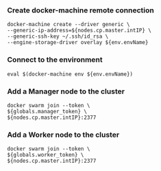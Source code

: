 ### Create docker-machine remote connection
```
docker-machine create --driver generic \
--generic-ip-address=${nodes.cp.master.intIP} \
--generic-ssh-key ~/.ssh/id_rsa \
--engine-storage-driver overlay ${env.envName}
```

### Connect to the environment
```
eval $(docker-machine env ${env.envName})
```

### Add a Manager node to the cluster
```
docker swarm join --token \
${globals.manager_token} \
${nodes.cp.master.intIP}:2377
```

### Add a Worker node to the cluster
```
docker swarm join --token \
${globals.worker_token} \
${nodes.cp.master.intIP}:2377
```
